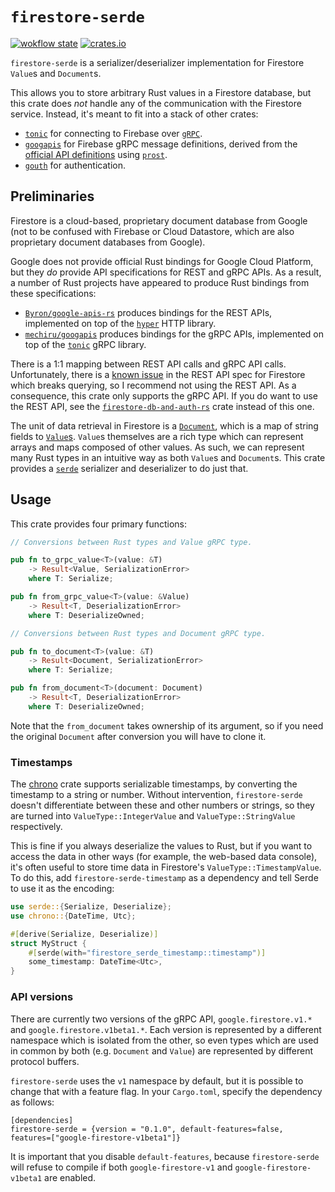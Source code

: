 # `firestore-serde`

[![wokflow state](https://github.com/paulgb/firestore-serde/workflows/Rust/badge.svg)](https://github.com/paulgb/firestore-serde/actions/workflows/rust.yml)
[![crates.io](https://img.shields.io/crates/v/firestore-serde.svg)](https://crates.io/crates/firestore-serde)

`firestore-serde` is a serializer/deserializer implementation for Firestore `Value`s and `Document`s.

This allows you to store arbitrary Rust values in a Firestore database, but this crate does _not_ handle
any of the communication with the Firestore service. Instead, it's meant
to fit into a stack of other crates:

- [`tonic`](https://github.com/hyperium/tonic) for connecting to Firebase
over [`gRPC`](https://grpc.io/).
- [`googapis`](https://github.com/mechiru/googapis) for Firebase gRPC message
definitions, derived from the [official API definitions](https://github.com/googleapis/googleapis) using [`prost`](https://github.com/tokio-rs/prost).
- [`gouth`](https://github.com/mechiru/gouth) for authentication.

## Preliminaries

Firestore is a cloud-based, proprietary document database from Google (not to be confused
with Firebase or Cloud Datastore, which are also proprietary document databases from Google).

Google does not provide official Rust bindings for Google Cloud Platform, but they _do_ provide
API specifications for REST and gRPC APIs. As a result, a number of Rust projects have appeared
to produce Rust bindings from these specifications:

- [`Byron/google-apis-rs`](https://github.com/Byron/google-apis-rs) produces bindings for the REST APIs, implemented on top of the [`hyper`](https://github.com/hyperium/hyper) HTTP library.
- [`mechiru/googapis`](https://github.com/mechiru/googapis) produces bindings for the gRPC APIs,
implemented on top of the [`tonic`](https://github.com/hyperium/tonic) gRPC library.

There is a 1:1 mapping between REST API calls and gRPC API calls. Unfortunately, there is a
[known issue](https://github.com/Byron/google-apis-rs/issues/220) in the REST API spec for
Firestore which breaks querying, so I recommend not using the REST API. As a consequence, this
crate only supports the gRPC API. If you do want to use the REST API, see the 
[`firestore-db-and-auth-rs`](https://github.com/davidgraeff/firestore-db-and-auth-rs)
crate instead of this one.

The unit of data retrieval in Firestore is a [`Document`](https://firebase.google.com/docs/firestore/reference/rpc/google.firestore.v1#google.firestore.v1.Document),
which is a map of string fields to [`Value`s](https://firebase.google.com/docs/firestore/reference/rpc/google.firestore.v1#google.firestore.v1.Value). `Value`s themselves are a rich
type which can represent arrays and maps composed of other values. As such, we can represent
many Rust types in an intuitive way as both `Value`s and `Document`s. This crate provides a
[`serde`](https://serde.rs/) serializer and deserializer to do just that.

## Usage

This crate provides four primary functions:

```rust
// Conversions between Rust types and Value gRPC type.

pub fn to_grpc_value<T>(value: &T)
    -> Result<Value, SerializationError>
    where T: Serialize;

pub fn from_grpc_value<T>(value: &Value)
    -> Result<T, DeserializationError>
    where T: DeserializeOwned;

// Conversions between Rust types and Document gRPC type.

pub fn to_document<T>(value: &T)
    -> Result<Document, SerializationError>
    where T: Serialize;

pub fn from_document<T>(document: Document)
    -> Result<T, DeserializationError>
    where T: DeserializeOwned;
```

Note that the `from_document` takes ownership of its argument, so if you need the original
`Document` after conversion you will have to clone it.

### Timestamps

The [chrono](https://github.com/chronotope/chrono) crate supports serializable timestamps, by
converting the timestamp to a string or number. Without intervention, `firestore-serde` doesn't
differentiate between these and other numbers or strings, so they are turned into
`ValueType::IntegerValue` and `ValueType::StringValue` respectively.

This is fine if you always deserialize the values to Rust, but if you want to access the data in other ways (for example, the web-based data console), it's often useful to store time data 
in Firestore's `ValueType::TimestampValue`. To do this, add `firestore-serde-timestamp` as a
dependency and tell Serde to use it as the encoding:

```rust
use serde::{Serialize, Deserialize};
use chrono::{DateTime, Utc};

#[derive(Serialize, Deserialize)]
struct MyStruct {
    #[serde(with="firestore_serde_timestamp::timestamp")]
    some_timestamp: DateTime<Utc>,
}
```

### API versions

There are currently two versions of the gRPC API, `google.firestore.v1.*` and
`google.firestore.v1beta1.*`. Each version is represented by a different namespace which is
isolated from the other, so even types which are used in common by both (e.g.
`Document` and `Value`) are represented by different protocol buffers.

`firestore-serde` uses the `v1` namespace by default, but it is possible to change that with
a feature flag. In your `Cargo.toml`, specify the dependency as follows:

```
[dependencies]
firestore-serde = {version = "0.1.0", default-features=false, features=["google-firestore-v1beta1"]}
```

It is important that you disable `default-features`, because `firestore-serde` will refuse
to compile if both `google-firestore-v1` and `google-firestore-v1beta1` are enabled.
